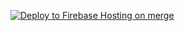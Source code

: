 [![Deploy to Firebase Hosting on merge](https://github.com/Mahiro-T/tenho-challenge/actions/workflows/firebase-hosting-merge.yml/badge.svg)](https://github.com/Mahiro-T/tenho-challenge/actions/workflows/firebase-hosting-merge.yml)